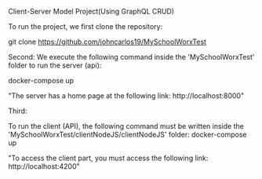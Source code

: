 Client-Server Model Project(Using GraphQL CRUD)


To run the project, we first clone the repository:

git clone https://github.com/johncarlos19/MySchoolWorxTest


Second:
We execute the following command inside the 'MySchoolWorxTest' folder to run the server (api):

docker-compose up

"The server has a home page at the following link: http://localhost:8000"

Third:

To run the client (API), the following command must be written inside the 'MySchoolWorxTest/clientNodeJS/clientNodeJS' folder:
docker-compose up

"To access the client part, you must access the following link: http://localhost:4200"
